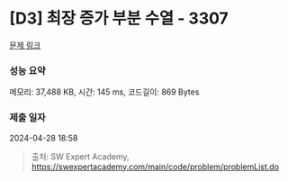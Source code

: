 # [D3] 최장 증가 부분 수열 - 3307 

[문제 링크](https://swexpertacademy.com/main/code/problem/problemDetail.do?contestProbId=AWBOKg-a6l0DFAWr) 

### 성능 요약

메모리: 37,488 KB, 시간: 145 ms, 코드길이: 869 Bytes

### 제출 일자

2024-04-28 18:58



> 출처: SW Expert Academy, https://swexpertacademy.com/main/code/problem/problemList.do